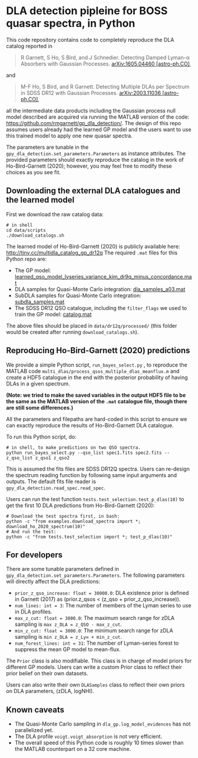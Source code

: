 DLA detection pipleine for BOSS quasar spectra, **in Python**
=============================================================

This code repository contains code to completely reproduce the DLA
catalog reported in

> R Garnett, S Ho, S Bird, and J Schnedier. Detecting Damped Lyman-α
> Absorbers with Gaussian Processes. [arXiv:1605.04460
> [astro-ph.CO]](https://arxiv.org/abs/1605.04460),

and

> M-F Ho, S Bird, and R Garnett. Detecting Multiple DLAs per
> Spectrum in SDSS DR12 with Gaussian Processes. [arXiv:2003.11036
> [astro-ph.CO]](https://arxiv.org/abs/2003.11036),

all the intermediate data products including the Gaussian
process null model described are acquired via running the MATLAB version of the code: https://github.com/rmgarnett/gp_dla_detection/.
The design of this repo assumes users already had the learned GP model and the users want to use this trained model to apply one new quasar spectra.

The parameters are tunable in the `gpy_dla_detection.set_parameters.Parameters` as instance attributes. The provided parameters should
exactly reproduce the catalog in the work of Ho-Bird-Garnett (2020);
however, you may feel free to modify these choices as you see fit.

Downloading the external DLA catalogues and the learned model
----------------------------------------

First we download the raw catalog data:

    # in shell
    cd data/scripts
    ./download_catalogs.sh

The learned model of Ho-Bird-Garnett (2020) is publicly available here:
http://tiny.cc/multidla_catalog_gp_dr12q
The required `.mat` files for this Python repo are:
- The GP model: [learned_qso_model_lyseries_variance_kim_dr9q_minus_concordance.mat](https://drive.google.com/file/d/16n7cDNyXmwoHOw9jFiF5em1z8Q4hQkED/view?usp=sharing) 
- DLA samples for Quasi-Monte Carlo integration: [dla_samples_a03.mat](https://drive.google.com/file/d/1pE5nFkMvXPmSJimr6uXBRUWNYZhp9h00/view?usp=sharing)
- SubDLA samples for Quasi-Monte Carlo integration: [subdla_samples.mat](https://drive.google.com/file/d/1UFdsFAiYNU8QdGph4UY3B86W-ge-112n/view?usp=sharing)
- The SDSS DR12 QSO catalogue, including the `filter_flags` we used to train the GP model: [catalog.mat](https://drive.google.com/file/d/1-DE6NdFhaEcI0bk-l-GiN2DzxoWoLW-L/view?usp=sharing)

The above files should be placed in `data/dr12q/processed/` (this folder would be created after running `download_catalogs.sh`).


Reproducing Ho-Bird-Garnett (2020) predictions
----------------------------------------------

We provide a simple Python script, `run_bayes_select.py` , to reproduce the MATLAB code `multi_dlas/process_qsos_multiple_dlas_meanflux.m` and create a HDF5 catalogue in the end with the posterior probability of having DLAs in a given spectrum.

**(Note: we tried to make the saved variables in the output HDF5 file to be the same as the MATLAB version of the `.mat` catalogue file, though there are still some differences.)**

All the parameters and filepaths are hard-coded in this script to ensure we can exactly reproduce the results of Ho-Bird-Garnett DLA catalogue.

To run this Python script, do:

    # in shell, to make predictions on two QSO spectra.
    python run_bayes_select.py --qso_list spec1.fits spec2.fits --z_qso_list z_qso1 z_qso2

This is assumed the fits files are SDSS DR12Q spectra.
Users can re-design the spectrum reading function by following same input arguments and outputs.
The default fits file reader is `gpy_dla_detection.read_spec.read_spec`.

Users can run the test function `tests.test_selection.test_p_dlas(10)` to get the first 10 DLA predictions from Ho-Bird-Garnett (2020):

    # Download the test spectra first, in bash:
    python -c "from examples.download_spectra import *; download_ho_2020_spectrum(10)"
    # And run the test:
    python -c "from tests.test_selection import *; test_p_dlas(10)"


For developers
--------------

There are some tunable parameters defined in `gpy_dla_detection.set_parameters.Parameters`.
The following parameters will directly affect the DLA predictions:

- `prior_z_qso_increase: float = 30000.0`: DLA existence prior is defined in Garnett (2017) as (prior.z_qsos < (z_qso + prior_z_qso_increase)).
- `num_lines: int = 3`: The number of members of the Lyman series to use in DLA profiles.
- `max_z_cut: float = 3000.0`: The maximum search range for zDLA sampling is `max z_DLA = z_QSO - max_z_cut`.
- `min_z_cut: float = 3000.0`: The minimum search range for zDLA sampling is `min z_DLA = z_Ly∞ + min_z_cut`.
- `num_forest_lines: int = 31`: The number of Lyman-series forest to suppress the mean GP model to mean-flux. 

The `Prior` class is also modifiable. This class is in charge of model priors for different GP models. Users can write a custom Prior class to reflect their prior belief on their own datasets.

Users can also write their own `DLASamples` class to reflect their own priors on DLA parameters, (zDLA, logNHI).

Known caveats
-------------

- The Quasi-Monte Carlo sampling in `dla_gp.log_model_evidences` has not parallelized yet.
- The DLA profile `voigt.voigt_absorption` is not very efficient.
- The overall speed of this Python code is roughly 10 times slower than the MATLAB counterpart on a 32 core machine.
